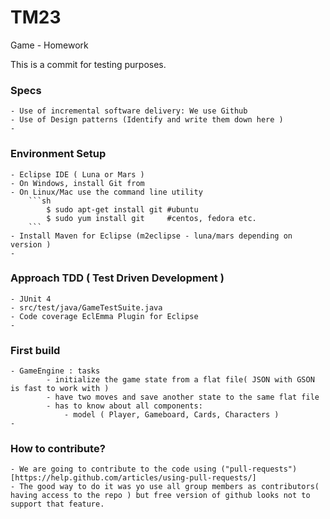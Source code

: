 # TM23


Game - Homework


This is a commit for testing purposes. 


### Specs 

	- Use of incremental software delivery: We use Github
	- Use of Design patterns (Identify and write them down here )  
	- 


### Environment Setup 
	- Eclipse IDE ( Luna or Mars ) 
	- On Windows, install Git from 
	- On Linux/Mac use the command line utility
		```sh
			$ sudo apt-get install git #ubuntu 
			$ sudo yum install git 	   #centos, fedora etc.
		```
	- Install Maven for Eclipse (m2eclipse - luna/mars depending on version ) 
	- 

### Approach TDD ( Test Driven Development ) 
	- JUnit 4 
	- src/test/java/GameTestSuite.java 
	- Code coverage EclEmma Plugin for Eclipse 
	- 

### First build 
	- GameEngine : tasks 
			- initialize the game state from a flat file( JSON with GSON is fast to work with )
			- have two moves and save another state to the same flat file 
			- has to know about all components:
				- model ( Player, Gameboard, Cards, Characters ) 
	- 

### How to contribute?
	- We are going to contribute to the code using ("pull-requests")[https://help.github.com/articles/using-pull-requests/]
	- The good way to do it was yo use all group members as contributors( having access to the repo ) but free version of github looks not to support that feature. 
	